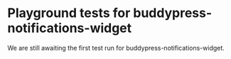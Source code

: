 # Playground tests for buddypress-notifications-widget
We are still awaiting the first test run for buddypress-notifications-widget.
